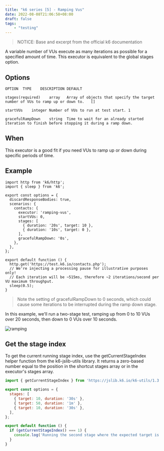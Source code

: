 ```yaml
---
title: "k6 series [5] - Ramping Vus"
date: 2022-08-08T21:06:58+08:00
draft: false
tags: 
    - "testing"
---
```


> NOTICE: Base and excerpt from the official k6 documentation 

A variable number of VUs execute as many iterations as possible for a specified
amount of time. This executor is equivalent to the global stages option.

## Options


```
OPTION	TYPE	DESCRIPTION	DEFAULT

stages(required)	array	Array of objects that specify the target number of VUs to ramp up or down to.	[]

startVUs	integer	Number of VUs to run at test start.	1

gracefulRampDown	string	Time to wait for an already started iteration to finish before stopping it during a ramp down.
```

## When

This executor is a good fit if you need VUs to ramp up or down during specific
periods of time.

## Example 

```
import http from 'k6/http';
import { sleep } from 'k6';

export const options = {
  discardResponseBodies: true,
  scenarios: {
    contacts: {
      executor: 'ramping-vus',
      startVUs: 0,
      stages: [
        { duration: '20s', target: 10 },
        { duration: '10s', target: 0 },
      ],
      gracefulRampDown: '0s',
    },
  },
};

export default function () {
  http.get('https://test.k6.io/contacts.php');
  // We're injecting a processing pause for illustrative purposes only!
  // Each iteration will be ~515ms, therefore ~2 iterations/second per VU maximum throughput.
  sleep(0.5);
}
```

> Note the setting of gracefulRampDown to 0 seconds, which could cause some
> iterations to be interrupted during the ramp down stage.


In this example, we'll run a two-stage test, ramping up from 0 to 10 VUs over 20
seconds, then down to 0 VUs over 10 seconds.

![ramping](https://k6.io/docs/static/ad4a4ec4534d20df652e008b48943375/b8e6a/ramping-vus.png "ramping")


## Get the stage index


To get the current running stage index, use the getCurrentStageIndex helper
function from the k6-jslib-utils library. It returns a zero-based number equal
to the position in the shortcut stages array or in the executor's stages array.


```js
import { getCurrentStageIndex } from 'https://jslib.k6.io/k6-utils/1.3.0/index.js';

export const options = {
  stages: [
    { target: 10, duration: '30s' },
    { target: 50, duration: '1m' },
    { target: 10, duration: '30s' },
  ],
};

export default function () {
  if (getCurrentStageIndex() === 1) {
    console.log('Running the second stage where the expected target is 50');
  }
}
```
